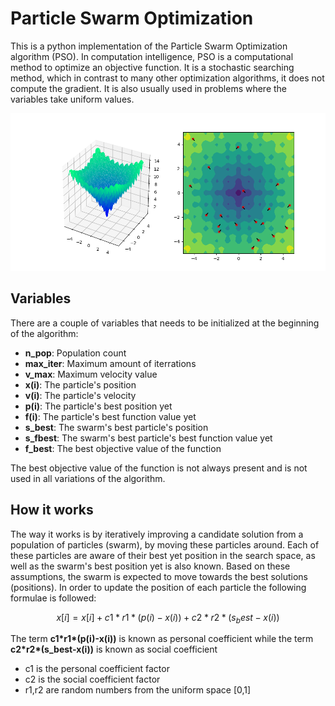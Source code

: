 # Particle Swarm Optimization

This is a python implementation of the Particle Swarm Optimization algorithm (PSO). In computation intelligence, PSO is a computational method to optimize an objective function. It is a stochastic searching method, which in contrast to many other optimization algorithms, it does not compute the gradient. It is also usually used in problems where the variables take uniform values.

![linear-regression-gradient-descent](/pso.png)

## Variables

There are a couple of variables that needs to be initialized at the beginning of the algorithm:

* **n_pop**: Population count
* **max_iter**: Maximum amount of iterrations
* **v_max**: Maximum velocity value
* **x(i)**: The particle's position
* **v(i)**: The particle's velocity
* **p(i)**: The particle's best position yet
* **f(i)**: The particle's best function value yet
* **s_best**: The swarm's best particle's position
* **s_fbest**: The swarm's best particle's best function value yet
* **f_best**: The best objective value of the function

The best objective value of the function is not always present and is not used in all variations of the algorithm.

## How it works

The way it works is by iteratively improving a candidate solution from a population of particles (swarm), by moving these particles around. Each of these particles are aware of their best yet position in the search space, as well as the swarm's best position yet is also known. Based on these assumptions, the swarm is expected to move towards the best solutions (positions). In order to update the position of each particle the following formulae is followed:

```math
x[i] = x[i] + c1*r1*(p(i)-x(i))+c2*r2*(s_best-x(i))
```

The term **c1\*r1\*(p(i)-x(i))** is known as personal coefficient while the term **c2\*r2\*(s_best-x(i))** is known as social coefficient

* c1 is the personal coefficient factor
* c2 is the social coefficient factor
* r1,r2 are random numbers from the uniform space [0,1]